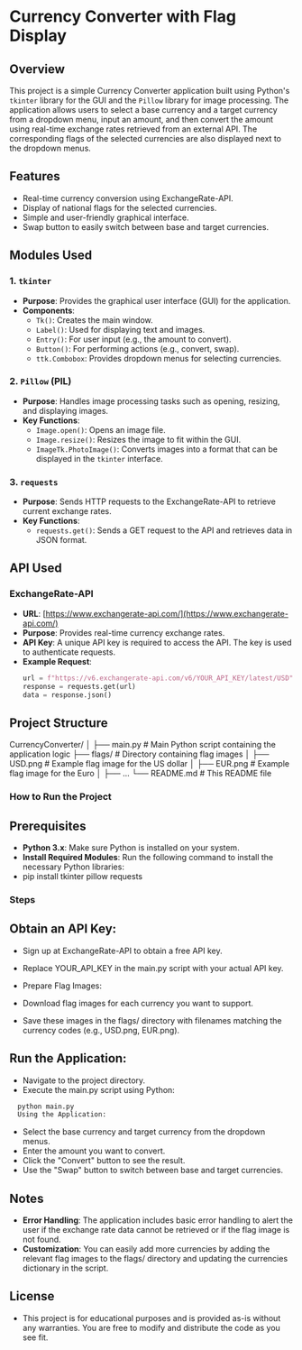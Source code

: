 # Currency Converter with Flag Display

## Overview

This project is a simple Currency Converter application built using Python's `tkinter` library for the GUI and the `Pillow` library for image processing. The application allows users to select a base currency and a target currency from a dropdown menu, input an amount, and then convert the amount using real-time exchange rates retrieved from an external API. The corresponding flags of the selected currencies are also displayed next to the dropdown menus.

## Features

- Real-time currency conversion using ExchangeRate-API.
- Display of national flags for the selected currencies.
- Simple and user-friendly graphical interface.
- Swap button to easily switch between base and target currencies.

## Modules Used

### 1. `tkinter`
- **Purpose**: Provides the graphical user interface (GUI) for the application.
- **Components**: 
  - `Tk()`: Creates the main window.
  - `Label()`: Used for displaying text and images.
  - `Entry()`: For user input (e.g., the amount to convert).
  - `Button()`: For performing actions (e.g., convert, swap).
  - `ttk.Combobox`: Provides dropdown menus for selecting currencies.

### 2. `Pillow` (PIL)
- **Purpose**: Handles image processing tasks such as opening, resizing, and displaying images.
- **Key Functions**:
  - `Image.open()`: Opens an image file.
  - `Image.resize()`: Resizes the image to fit within the GUI.
  - `ImageTk.PhotoImage()`: Converts images into a format that can be displayed in the `tkinter` interface.

### 3. `requests`
- **Purpose**: Sends HTTP requests to the ExchangeRate-API to retrieve current exchange rates.
- **Key Functions**:
  - `requests.get()`: Sends a GET request to the API and retrieves data in JSON format.

## API Used

### ExchangeRate-API
- **URL**: [https://www.exchangerate-api.com/](https://www.exchangerate-api.com/)
- **Purpose**: Provides real-time currency exchange rates.
- **API Key**: A unique API key is required to access the API. The key is used to authenticate requests.
- **Example Request**:
  ```python
  url = f"https://v6.exchangerate-api.com/v6/YOUR_API_KEY/latest/USD"
  response = requests.get(url)
  data = response.json()


## Project Structure

CurrencyConverter/
│
├── main.py               # Main Python script containing the application logic
├── flags/                # Directory containing flag images
│   ├── USD.png           # Example flag image for the US dollar
│   ├── EUR.png           # Example flag image for the Euro
│   ├── ...
└── README.md             # This README file

### How to Run the Project
## Prerequisites
- **Python 3.x**: Make sure Python is installed on your system.
- **Install Required Modules**: Run the following command to install the necessary Python libraries:
- pip install tkinter pillow requests

### Steps
## Obtain an API Key:

- Sign up at ExchangeRate-API to obtain a free API key.
- Replace YOUR_API_KEY in the main.py script with your actual API key.
- Prepare Flag Images:

- Download flag images for each currency you want to support.
- Save these images in the flags/ directory with filenames matching the currency codes (e.g., USD.png, EUR.png).

## Run the Application:

- Navigate to the project directory.
- Execute the main.py script using Python:
```python
  python main.py
  Using the Application:
```

- Select the base currency and target currency from the dropdown menus.
- Enter the amount you want to convert.
- Click the "Convert" button to see the result.
- Use the "Swap" button to switch between base and target currencies.

## Notes
- **Error Handling**: The application includes basic error handling to alert the user if the exchange rate data cannot be retrieved or if the flag image is not found.
- **Customization**: You can easily add more currencies by adding the relevant flag images to the flags/ directory and updating the currencies dictionary in the script.

## License
- This project is for educational purposes and is provided as-is without any warranties. You are free to modify and distribute the code as you see fit.
